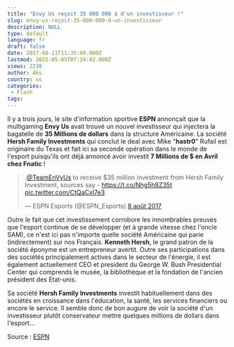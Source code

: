 ```yaml
---
title: "Envy Us reçoit 35 000 000 $ d'un investisseur !"
slug: envy-us-reçoit-35-000-000-d-un-investisseur
description: NULL
type: default
language: fr
draft: false
date: 2017-08-11T11:35:00.000Z
lastmod: 2022-05-05T07:24:02.000Z
views: 2230
author: Aks
country: us
categories:
 - Flash
tags:
---
```

Il y a trois jours, le site d'information sportive **ESPN** annonçait que la multigaming **Envy Us** avait trouvé un nouvel investisseur qui injectera la bagatelle de **35 Millions de dollars** dans la structure Américaine. La société **Hersh Family Investments** qui conclut le deal avec Mike "**hastr0**" Rufail est originaire du Texas et fait ici sa seconde opération dans le monde de l'esport puisqu'ils ont déjà annoncé avoir investit **7 Millions de $ en Avril chez Fnatic** ! 

> .[@TeamEnVyUs](https://twitter.com/TeamEnVyUs) to receive $35 million investment from Hersh Family Investment, sources say - <https://t.co/Nhg5h8Z35t> [pic.twitter.com/CtQaCxI7e3](https://t.co/CtQaCxI7e3)
> 
> — ESPN Esports (@ESPN\_Esports) [8 août 2017](https://twitter.com/ESPN%5FEsports/status/895001244556808192)

Outre le fait que cet investissement corrobore les innombrables preuves que l'esport continue de se développer (et à grande vitesse chez l'oncle SAM), ce n'est ici pas n'importe quelle société Américaine qui parie (indirectement) sur nos Français. **Kenneth Hersh**, le grand patron de la société éponyme est un entrepreneur avertit. Outre ses participations dans des sociétés principalement actives dans le secteur de l'énergie, il est également actuellement CEO et president du George W. Bush Presidential Center qui comprends le musée, la bibliothèque et la fondation de l'ancien président des Etat-unis.

Sa société **Hersh Family Investments** investit habituellement dans des sociétés en croissance dans l'éducation, la santé, les services financiers ou encore le service. Il semble donc de bon augure de voir la société d'un investisseur plutôt conservateur mettre quelques millions de dollars dans l'esport...

Source : [ESPN ](http://www.espn.com/esports/story/%5F/id/20283637/team-envyus-receive-35-million-investment-hersh-family-investments-sources-say)
